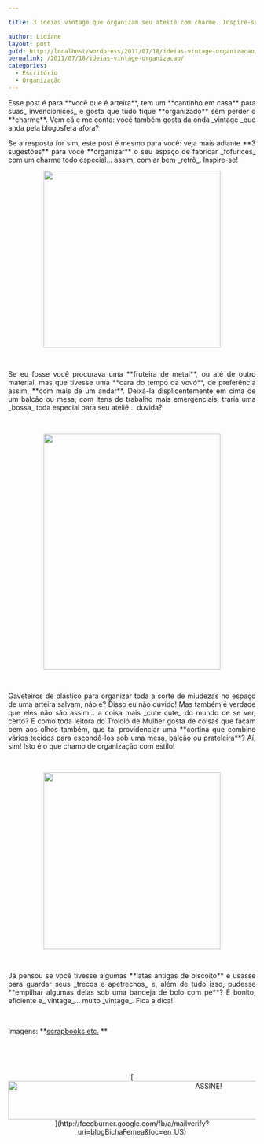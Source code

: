 ```yaml
---

title: 3 ideias vintage que organizam seu ateliê com charme. Inspire-se!

author: Lidiane
layout: post
guid: http://localhost/wordpress/2011/07/18/ideias-vintage-organizacao/
permalink: /2011/07/18/ideias-vintage-organizacao/
categories:
  - Escritório
  - Organização
---
```

<p style="text-align: justify;">
  Esse post é para **você que é arteira**, tem um **cantinho em casa** para suas_ invencionices_ e gosta que tudo fique **organizado** sem perder o **charme**. Vem cá e me conta: você também gosta da onda _vintage _que anda pela blogosfera afora?
</p>

<p style="text-align: justify;">
  Se a resposta for sim, este post é mesmo para você: veja mais adiante **3 sugestões** para você **organizar** o seu espaço de fabricar _fofurices_ com um charme todo especial… assim, com ar bem _retrô_. Inspire-se!
</p>

<!--more-->

<p align="center">
  <a href="http://www.trololodemulher.com.br/blog/wp-content/uploads/2011/07/organizacao.jpg"><img class="alignnone size-full wp-image-6633" title="organização" src="http://www.trololodemulher.com.br/blog/wp-content/uploads/2011/07/organizacao.jpg" alt="" width="360" height="360" /></a>
</p>

&nbsp;

<p align="justify">
  Se eu fosse você procurava uma **fruteira de metal**, ou até de outro material, mas que tivesse uma **cara do tempo da vovó**, de preferência assim, **com mais de um andar**. Deixá-la displicentemente em cima de um balcão ou mesa, com itens de trabalho mais emergenciais, traria uma _bossa_ toda especial para seu ateliê… duvida?
</p>

&nbsp;

<p align="center">
  <a href="http://www.trololodemulher.com.br/blog/wp-content/uploads/2011/07/organizacao2.jpg"><img class="alignnone size-full wp-image-6634" title="organização[2]" src="http://www.trololodemulher.com.br/blog/wp-content/uploads/2011/07/organizacao2.jpg" alt="" width="360" height="480" /></a>
</p>

&nbsp;

<p align="justify">
  Gaveteiros de plástico para organizar toda a sorte de miudezas no espaço de uma arteira salvam, não é? Disso eu não duvido! Mas também é verdade que eles não são assim… a coisa mais _cute cute_ do mundo de se ver, certo? E como toda leitora do Trololó de Mulher gosta de coisas que façam bem aos olhos também, que tal providenciar uma **cortina que combine vários tecidos para escondê-los sob uma mesa, balcão ou prateleira**? Aí, sim! Isto é o que chamo de organização com estilo!
</p>

&nbsp;

<p align="center">
  <a href="http://www.trololodemulher.com.br/blog/wp-content/uploads/2011/07/organizacao3.jpg"><img class="alignnone size-full wp-image-6635" title="organização[3]" src="http://www.trololodemulher.com.br/blog/wp-content/uploads/2011/07/organizacao3.jpg" alt="" width="360" height="360" /></a>
</p>

&nbsp;

<p align="justify">
  Já pensou se você tivesse algumas **latas antigas de biscoito** e usasse para guardar seus _trecos e apetrechos_ e, além de tudo isso, pudesse **empilhar algumas delas sob uma bandeja de bolo com pé**? É bonito, eficiente e_ vintage_… muito _vintage_. Fica a dica!
</p>

&nbsp;

Imagens: **[scrapbooks etc.](http://www.scrapbooksetc.com/) **

&nbsp;

&nbsp;

<p align="center">
  [<img class="alignnone size-full wp-image-10439" src="http://www.trololodemulher.com.br/blog/wp-content/uploads/2014/09/ASSINE.png" alt="ASSINE!" width="800" height="78" />](http://feedburner.google.com/fb/a/mailverify?uri=blogBichaFemea&loc=en_US) 
</p>
